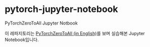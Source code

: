 # pytorch-jupyter-notebook
PyTorchZeroToAll Jupyter Notbook

이 레파지토리는 [PyTorchZeroToAll (in English)](https://www.youtube.com/playlist?list=PLlMkM4tgfjnJ3I-dbhO9JTw7gNty6o_2m)를 보며 실습해본 Jupyter Notebook입니다.
